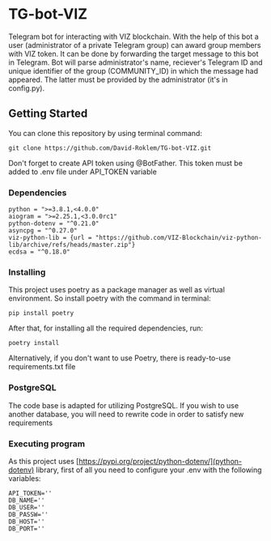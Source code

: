 # TG-bot-VIZ
Telegram bot for interacting with VIZ blockchain.
With the help of this bot a user (administrator of a private Telegram group) can award group members with VIZ token. It can be done by forwarding the target message to this bot in Telegram. Bot will parse administrator's name, reciever's Telegram ID and unique identifier of the group (COMMUNITY_ID) in which the message had appeared. The latter must be provided by the administrator (it's in config.py).

## Getting Started
You can clone this repository by using terminal command:
```
git clone https://github.com/David-Roklem/TG-bot-VIZ.git
```
Don't forget to create API token using @BotFather. This token must be added to .env file under API_TOKEN variable

### Dependencies
```
python = ">=3.8.1,<4.0.0"
aiogram = ">=2.25.1,<3.0.0rc1"
python-dotenv = "^0.21.0"
asyncpg = "^0.27.0"
viz-python-lib = {url = "https://github.com/VIZ-Blockchain/viz-python-lib/archive/refs/heads/master.zip"}
ecdsa = "^0.18.0"
```

### Installing
This project uses poetry as a package manager as well as virtual environment. So install poetry with the command in terminal:
```
pip install poetry
```
After that, for installing all the required dependencies, run:
```
poetry install
```
Alternatively, if you don't want to use Poetry, there is ready-to-use requirements.txt file

### PostgreSQL
The code base is adapted for utilizing PostgreSQL. If you wish to use another database, you will need to rewrite code in order to satisfy new requirements

### Executing program
As this project uses [https://pypi.org/project/python-dotenv/](python-dotenv) library, first of all you need to configure your .env with the following variables:
```
API_TOKEN=''
DB_NAME=''
DB_USER=''
DB_PASSW=''
DB_HOST=''
DB_PORT=''
```
